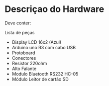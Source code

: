 # Descriçao do Hardware

Deve conter:

Lista de peças

* Display LCD 16x2 (Azul)
* Arduino uno R3 com cabo USB
* Protoboard
* Conectores
* Resistor 220ohm
* Alto Falante
* Modulo Bluetooth RS232 HC-05
* Módulo Leitor de cartão SD
